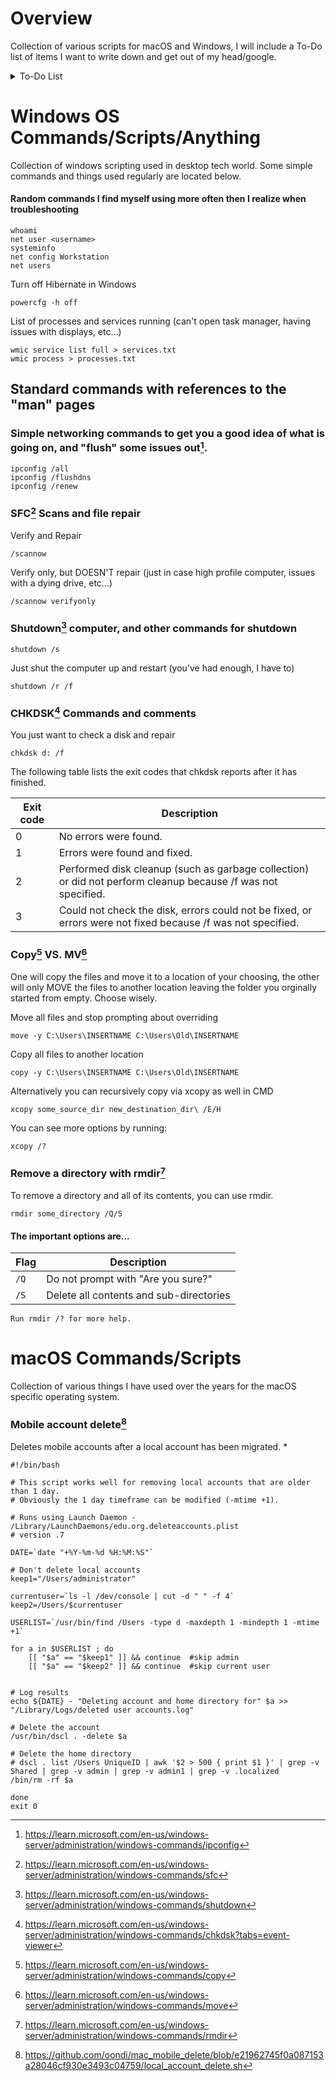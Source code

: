 <!-- https://github.com/ikatyang/emoji-cheat-sheet/blob/master/README.md -->

# Overview
Collection of various scripts for macOS and Windows, I will include a To-Do list of items I want to write down and get out of my head/google.

<details>
<summary>To-Do List</summary>

| Done | Description|
|------|------------|
|     :white_check_mark:| Windows useful script and CMD dump|
|  Soon:tm:   | macOS script and command dump|
|  Soon:tm:   |Linux script and command dump|
|  Soon:tm:   |PDQ command and jobs|
|  Soon:tm:   |FileWave command and jobs|
|  Soon:tm:   |jamf config profiles and scripts|

 </details>


# Windows OS Commands/Scripts/Anything
Collection of windows scripting used in desktop tech world. Some simple commands and things used regularly are located below.

#### Random commands I find myself using more often then I realize when troubleshooting
```
whoami
net user <username>
systeminfo
net config Workstation 
net users
```
Turn off Hibernate in Windows
```
powercfg -h off
```
List of processes and services running (can't open task manager, having issues with displays, etc...)
```
wmic service list full > services.txt
wmic process > processes.txt
```
## Standard commands with references to the "man" pages
### Simple networking commands to get you a good idea of what is going on, and "flush" some issues out[^1].

```
ipconfig /all
ipconfig /flushdns
ipconfig /renew
```

### SFC[^2] Scans and file repair

Verify and Repair
```
/scannow
```
Verify only, but DOESN'T repair (just in case high profile computer, issues with a dying drive, etc...)
```
/scannow verifyonly
```

### Shutdown[^3] computer, and other commands for shutdown
```
shutdown /s
```
Just shut the computer up and restart (you've had enough, I have to)
```
shutdown /r /f
```
### CHKDSK[^4] Commands and comments
You just want to check a disk and repair
```
chkdsk d: /f
```
The following table lists the exit codes that chkdsk reports after it has finished.

|Exit code|	Description|
|---------| -----------|
|0	|No errors were found.
|1	|Errors were found and fixed.
|2	|Performed disk cleanup (such as garbage collection) or did not perform cleanup because /f was not specified.
|3	|Could not check the disk, errors could not be fixed, or errors were not fixed because /f was not specified.

### Copy[^5] VS. MV[^6]
One will copy the files and move it to a location of your choosing, the other will only MOVE the files to another location leaving the folder you orginally started from empty. Choose wisely.

Move all files and stop prompting about overriding
```
move -y C:\Users\INSERTNAME C:\Users\Old\INSERTNAME
```

Copy all files to another location
```
copy -y C:\Users\INSERTNAME C:\Users\Old\INSERTNAME
```
Alternatively you can recursively copy via xcopy as well in CMD
```
xcopy some_source_dir new_destination_dir\ /E/H
```
You can see more options by running:
```
xcopy /?
```
### Remove a directory with rmdir[^7]
To remove a directory and all of its contents, you can use rmdir.
```
rmdir some_directory /Q/S
```

#### The important options are...
|Flag| Description|
|------|------|
|`/Q `|Do not prompt with "Are you sure?"|
|`/S `|Delete all contents and sub-directories|

```
Run rmdir /? for more help.
```

# macOS Commands/Scripts
Collection of various things I have used over the years for the macOS specific operating system.

### Mobile account delete[^8]
Deletes mobile accounts after a local account has been migrated.
*

```SH
#!/bin/bash

# This script works well for removing local accounts that are older than 1 day. 
# Obviously the 1 day timeframe can be modified (-mtime +1).  

# Runs using Launch Daemon - /Library/LaunchDaemons/edu.org.deleteaccounts.plist
# version .7

DATE=`date "+%Y-%m-%d %H:%M:%S"`

# Don't delete local accounts
keep1="/Users/administrator"

currentuser=`ls -l /dev/console | cut -d " " -f 4`
keep2=/Users/$currentuser

USERLIST=`/usr/bin/find /Users -type d -maxdepth 1 -mindepth 1 -mtime +1`

for a in $USERLIST ; do
    [[ "$a" == "$keep1" ]] && continue  #skip admin
    [[ "$a" == "$keep2" ]] && continue  #skip current user
    

# Log results
echo ${DATE} - "Deleting account and home directory for" $a >> "/Library/Logs/deleted user accounts.log"
    
# Delete the account
/usr/bin/dscl . -delete $a  
    
# Delete the home directory
# dscl . list /Users UniqueID | awk '$2 > 500 { print $1 }' | grep -v Shared | grep -v admin | grep -v admin1 | grep -v .localized
/bin/rm -rf $a

done 
exit 0
```


[^1]: https://learn.microsoft.com/en-us/windows-server/administration/windows-commands/ipconfig
[^2]: https://learn.microsoft.com/en-us/windows-server/administration/windows-commands/sfc
[^3]: https://learn.microsoft.com/en-us/windows-server/administration/windows-commands/shutdown
[^4]: https://learn.microsoft.com/en-us/windows-server/administration/windows-commands/chkdsk?tabs=event-viewer
[^5]: https://learn.microsoft.com/en-us/windows-server/administration/windows-commands/copy
[^6]: https://learn.microsoft.com/en-us/windows-server/administration/windows-commands/move
[^7]: https://learn.microsoft.com/en-us/windows-server/administration/windows-commands/rmdir
[^8]: https://github.com/oondi/mac_mobile_delete/blob/e21962745f0a087153a28046cf930e3493c04759/local_account_delete.sh
